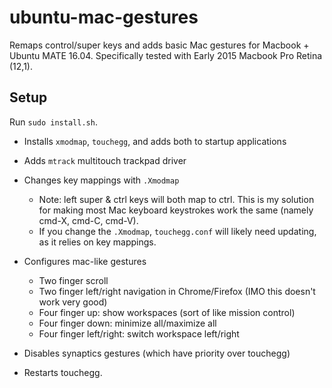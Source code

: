 # ubuntu-mac-gestures

Remaps control/super keys and adds basic Mac gestures for Macbook + Ubuntu MATE 16.04. Specifically tested with Early 2015 Macbook Pro Retina (12,1).

## Setup
Run `sudo install.sh`.


* Installs `xmodmap`, `touchegg`, and adds both to startup applications
* Adds `mtrack` multitouch trackpad driver
* Changes key mappings with `.Xmodmap`
  * Note: left super & ctrl keys will both map to ctrl. This is my solution for making most Mac keyboard keystrokes work the same (namely cmd-X, cmd-C, cmd-V).
  * If you change the `.Xmodmap`, `touchegg.conf` will likely need updating, as it relies on key mappings.

* Configures mac-like gestures
  * Two finger scroll
  * Two finger left/right navigation in Chrome/Firefox (IMO this doesn't work very good)
  * Four finger up: show workspaces (sort of like mission control)
  * Four finger down: minimize all/maximize all
  * Four finger left/right: switch workspace left/right
* Disables synaptics gestures (which have priority over touchegg)
* Restarts touchegg.
